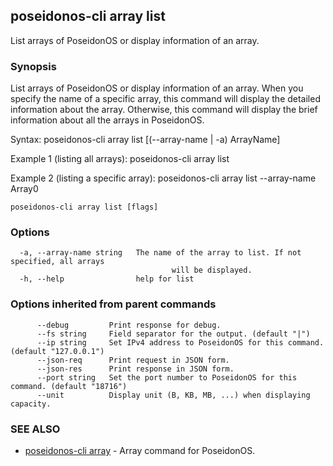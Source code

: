 ## poseidonos-cli array list

List arrays of PoseidonOS or display information of an array.

### Synopsis


List arrays of PoseidonOS or display information of an array.
When you specify the name of a specific array, this command will
display the detailed information about the array. Otherwise, this
command will display the brief information about all the arrays
in PoseidonOS. 

Syntax:
	poseidonos-cli array list [(--array-name | -a) ArrayName]

Example 1 (listing all arrays): 
	poseidonos-cli array list

Example 2 (listing a specific array):
	poseidonos-cli array list --array-name Array0
          

```
poseidonos-cli array list [flags]
```

### Options

```
  -a, --array-name string   The name of the array to list. If not specified, all arrays
                            		will be displayed.
  -h, --help                help for list
```

### Options inherited from parent commands

```
      --debug         Print response for debug.
      --fs string     Field separator for the output. (default "|")
      --ip string     Set IPv4 address to PoseidonOS for this command. (default "127.0.0.1")
      --json-req      Print request in JSON form.
      --json-res      Print response in JSON form.
      --port string   Set the port number to PoseidonOS for this command. (default "18716")
      --unit          Display unit (B, KB, MB, ...) when displaying capacity.
```

### SEE ALSO

* [poseidonos-cli array](poseidonos-cli_array.md)	 - Array command for PoseidonOS.

